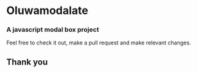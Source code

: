 # Oluwamodalate 
### A javascript modal box project 

Feel free to check it out, make a pull request and make relevant changes.

## Thank you